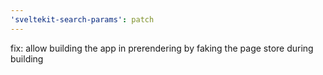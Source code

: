 ```yaml
---
'sveltekit-search-params': patch
---
```


fix: allow building the app in prerendering by faking the page store during building
